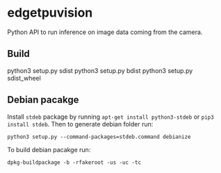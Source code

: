 # edgetpuvision

Python API to run inference on image data coming from the camera.

## Build

python3 setup.py sdist
python3 setup.py bdist
python3 setup.py sdist_wheel

## Debian pacakge

Install `stdeb` package by running `apt-get install python3-stdeb` or
`pip3 install stdeb`. Then to generate debian folder run:
```
python3 setup.py --command-packages=stdeb.command debianize
```

To build debian pacakge run:
```
dpkg-buildpackage -b -rfakeroot -us -uc -tc
```
